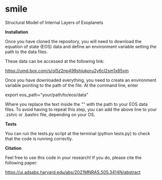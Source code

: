 # smile
Structural Model of Internal Layers of Exoplanets

**Installation**

Once you have cloned the repository, you will need to download the equation of state (EOS) data and define an environment variable setting the path to the data files.

These data can be accessed at the following link:

https://umd.box.com/s/ol5z2np499shiukpru2y6cl2sm1x85vm

Once you have downloaded everything, you need to create an environment variable pointing to the path of the file. At the command line, enter

export eos_path="your/path/to/eos/data"

Where you replace the text inside the "" with the path to your EOS data files. To avoid having to repeat this step, you can add the above line to your .zshrc or .bashrc file, depending on your OS.

**Tests**

You can run the tests.py script at the terminal (python tests.py) to check that the code is running correctly.

**Citation**

Feel free to use this code in your research! If you do, please cite the following paper:

https://ui.adsabs.harvard.edu/abs/2021MNRAS.505.3414N/abstract
